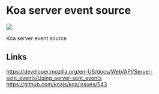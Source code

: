 # Koa server event source

[![](https://img.shields.io/endpoint?url=https://raw.githubusercontent.com/cncolder/demo/main/shields/codesandbox.json)](https://githubbox.com/cncolder/demo/tree/main/koa-server-event-source)

Koa server event source

## Links

https://developer.mozilla.org/en-US/docs/Web/API/Server-sent_events/Using_server-sent_events
https://github.com/koajs/koa/issues/543
